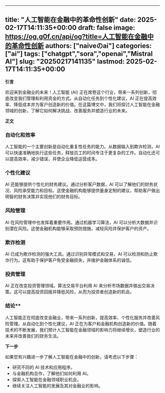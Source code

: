 
---
title: "人工智能在金融中的革命性创新"
date: 2025-02-17T14:11:35+00:00
draft: false
image: https://og.g0f.cn/api/og?title=人工智能在金融中的革命性创新
authors: ["naiveのai"]
categories: ["ai"]
tags: ["chatgpt","sora","openai","Mistral AI"]
slug: "20250217141135"
lastmod: 2025-02-17T14:11:35+00:00
---
**引言**

欢迎来到金融业的未来！人工智能 (AI) 正在席卷这个行业，带来一系列创新，彻底改变我们管理和利用资金的方式。从自动化任务到个性化建议，AI 正在提高效率、降低成本并为客户创造新的价值。在这篇博文中，我们将探讨人工智能在金融领域的创新，了解它如何解决挑战、改善服务并塑造行业的未来。

**正文**

### 自动化和效率

人工智能的一个主要创新是自动化重复性任务的能力。从数据输入到欺诈检测，AI 可以快速准确地执行这些任务，释放员工的时间专注于更复杂的工作。自动化还可以提高效率，减少错误，并使企业降低运营成本。

### 个性化建议

AI 还能够提供个性化的财务建议。通过分析客户数据，AI 可以了解他们的财务状况、风险承受能力和目标。这使金融机构能够提供量身定制的建议，帮助客户做出明智的财务决策并实现他们的财务目标。

### 风险管理

AI 在风险管理中也发挥着重要作用。通过机器学习算法，AI 可以分析大数据并识别潜在风险。这使金融机构能够采取预防措施，减轻风险并保护客户的资产。

### 欺诈检测

AI 已成为欺诈检测的强大工具。通过识别异常模式和交易，AI 可以检测和防止欺诈行为。这有助于保护客户免受金融损失，并维护金融体系的诚信。

### 投资管理

AI 正在改变投资管理领域。算法交易平台利用 AI 来分析市场数据并做出交易决策。这可以提高投资回报并降低风险，从而为投资者创造新的机会。

### 结论**

人工智能正在彻底改变金融业，带来一系列创新，提高效率、个性化服务并改善风险管理。从自动化到个性化建议，AI 正在为客户和金融机构创造新的价值。随着技术的不断发展，我们预计人工智能在金融领域的影响力将继续增长，塑造行业的未来并改善我们的财务生活。

**下一步**

如果您有兴趣进一步了解人工智能在金融中的创新，请考虑以下步骤：

* 研究不同的 AI 技术和应用程序。
* 与金融机构合作，了解他们如何利用 AI。
* 探索人工智能在金融领域职业机会。
* 继续关注人工智能的发展及其对金融业的影响。